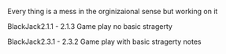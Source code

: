 Every thing is a mess in the orginizaional sense 
but working on it 

BlackJack2.1.1 - 2.1.3
Game play no basic stragerty 

BlackJack2.3.1 - 2.3.2
Game play with basic stragerty notes



